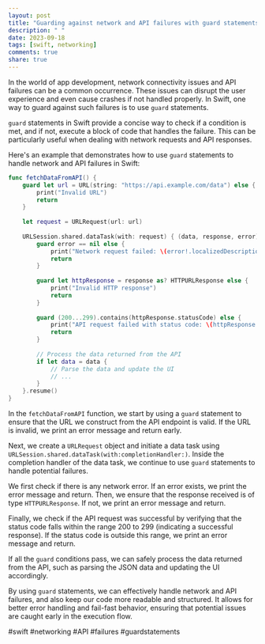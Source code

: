 ```yaml
---
layout: post
title: "Guarding against network and API failures with guard statements in Swift"
description: " "
date: 2023-09-18
tags: [swift, networking]
comments: true
share: true
---
```


In the world of app development, network connectivity issues and API failures can be a common occurrence. These issues can disrupt the user experience and even cause crashes if not handled properly. In Swift, one way to guard against such failures is to use `guard` statements.

`guard` statements in Swift provide a concise way to check if a condition is met, and if not, execute a block of code that handles the failure. This can be particularly useful when dealing with network requests and API responses.

Here's an example that demonstrates how to use `guard` statements to handle network and API failures in Swift:

```swift
func fetchDataFromAPI() {
    guard let url = URL(string: "https://api.example.com/data") else {
        print("Invalid URL")
        return
    }
    
    let request = URLRequest(url: url)
    
    URLSession.shared.dataTask(with: request) { (data, response, error) in
        guard error == nil else {
            print("Network request failed: \(error!.localizedDescription)")
            return
        }
        
        guard let httpResponse = response as? HTTPURLResponse else {
            print("Invalid HTTP response")
            return
        }
        
        guard (200...299).contains(httpResponse.statusCode) else {
            print("API request failed with status code: \(httpResponse.statusCode)")
            return
        }
        
        // Process the data returned from the API
        if let data = data {
            // Parse the data and update the UI
            // ...
        }
    }.resume()
}
```

In the `fetchDataFromAPI` function, we start by using a `guard` statement to ensure that the URL we construct from the API endpoint is valid. If the URL is invalid, we print an error message and return early.

Next, we create a `URLRequest` object and initiate a data task using `URLSession.shared.dataTask(with:completionHandler:)`. Inside the completion handler of the data task, we continue to use `guard` statements to handle potential failures.

We first check if there is any network error. If an error exists, we print the error message and return. Then, we ensure that the response received is of type `HTTPURLResponse`. If not, we print an error message and return.

Finally, we check if the API request was successful by verifying that the status code falls within the range 200 to 299 (indicating a successful response). If the status code is outside this range, we print an error message and return.

If all the `guard` conditions pass, we can safely process the data returned from the API, such as parsing the JSON data and updating the UI accordingly.

By using `guard` statements, we can effectively handle network and API failures, and also keep our code more readable and structured. It allows for better error handling and fail-fast behavior, ensuring that potential issues are caught early in the execution flow.

#swift #networking #API #failures #guardstatements